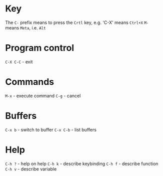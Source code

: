 # Key

The `C-` prefix means to press the `Crtl` key, e.g. 'C-X' means `Ctrl+X`
`M-` means `Meta`, i.e. `Alt`

# Program control

`C-X C-C` - exit

# Commands

`M-x` - execute command
`C-g` - cancel

# Buffers

`C-x b` - switch to buffer
`C-x C-b` - list buffers

# Help

`C-h ?` - help on help
`C-h k` - describe keybinding
`C-h f` - describe function
`C-h v` - describe variable
